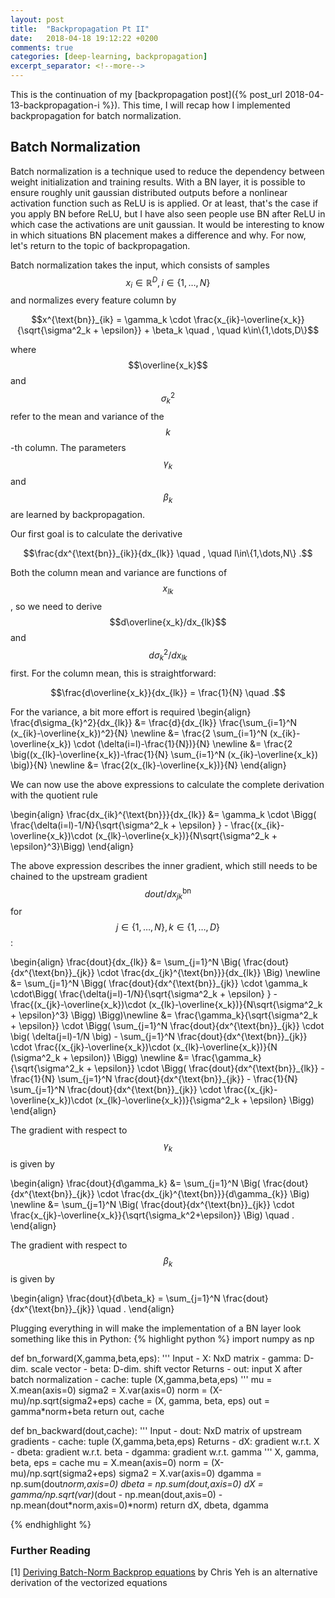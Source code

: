 ```yaml
---
layout: post
title:  "Backpropagation Pt II"
date:   2018-04-18 19:12:22 +0200
comments: true
categories: [deep-learning, backpropagation]
excerpt_separator: <!--more-->
---
```

This is the continuation of my [backpropagation post]({% post_url 2018-04-13-backpropagation-i %}). This time, I will recap how I implemented backpropagation for batch normalization.

<!--more-->

## Batch Normalization

Batch normalization is a technique used to reduce the dependency between weight initialization and training results. With a BN layer, it is possible to ensure roughly unit gaussian distributed outputs before a nonlinear activation function such as ReLU is is applied. Or at least, that's the case if you apply BN before ReLU, but I have also seen people use BN after ReLU in which case the activations are unit gaussian. It would be interesting to know in which situations BN placement makes a difference and why. For now, let's return to the topic of backpropagation.

Batch normalization takes the input, which consists of samples $$x_i \in \mathbb{R}^D, i\in\{1,\dots,N\}$$ and normalizes every feature column by

$$x^{\text{bn}}_{ik} = \gamma_k \cdot \frac{x_{ik}-\overline{x_k}}{\sqrt{\sigma^2_k + \epsilon}} + \beta_k \quad , \quad  k\in\{1,\dots,D\}$$

where $$\overline{x_k}$$ and $$\sigma^2_k$$ refer to the mean and variance of the $$k$$-th column. The parameters $$\gamma_k$$ and $$\beta_k$$ are learned by backpropagation.

Our first goal is to calculate the derivative

$$\frac{dx^{\text{bn}}_{ik}}{dx_{lk}} \quad , \quad l\in\{1,\dots,N\} .$$

Both the column mean and variance are functions of $$x_{lk}$$, so we need to derive $$d\overline{x_k}/dx_{lk}$$ and $$d\sigma^2_k/dx_{lk}$$ first. For the column mean, this is straightforward:

$$\frac{d\overline{x_k}}{dx_{lk}} = \frac{1}{N} \quad .$$

For the variance, a bit more effort is required
\begin{align}
\frac{d\sigma_{k}^2}{dx_{lk}} &= \frac{d}{dx_{lk}} \frac{\sum_{i=1}^N (x_{ik}-\overline{x_k})^2}{N} \newline
&= \frac{2 \sum_{i=1}^N (x_{ik}-\overline{x_k}) \cdot (\delta(i=l)-\frac{1}{N})}{N} \newline
&= \frac{2 \big((x_{lk}-\overline{x_k})-\frac{1}{N} \sum_{i=1}^N (x_{ik}-\overline{x_k}) \big)}{N} \newline
&= \frac{2(x_{lk}-\overline{x_k})}{N} 
\end{align}

We can now use the above expressions to calculate the complete derivation with the quotient rule

\begin{align}
\frac{dx\_{ik}^{\text{bn}}}{dx\_{lk}} &= \gamma_k \cdot \Bigg( \frac{\delta(i=l)-1/N}{\sqrt{\sigma^2_k + \epsilon} } - \frac{(x\_{ik}-\overline{x_k})\cdot (x\_{lk}-\overline{x_k})}{N\sqrt{\sigma^2_k + \epsilon}^3}\Bigg)
\end{align}

The above expression describes the inner gradient, which still needs to be chained to the upstream gradient $$dout/dx^{\text{bn}}_{jk}$$ for $$j\in\{1,\dots,N\}, k\in\{1,\dots,D\}$$:

\begin{align}
\frac{dout}{dx\_{lk}} &= \sum_{j=1}^N \Big( \frac{dout}{dx^{\text{bn}}\_{jk}} \cdot \frac{dx\_{jk}^{\text{bn}}}{dx\_{lk}} \Big) \newline 
&= \sum_{j=1}^N \Bigg( \frac{dout}{dx^{\text{bn}}\_{jk}} \cdot \gamma_k \cdot\Bigg( \frac{\delta(j=l)-1/N}{\sqrt{\sigma^2_k + \epsilon} } - \frac{(x\_{jk}-\overline{x_k})\cdot (x\_{lk}-\overline{x_k})}{N\sqrt{\sigma^2_k + \epsilon}^3} \Bigg) \Bigg)\newline 
&= \frac{\gamma\_k}{\sqrt{\sigma^2_k + \epsilon}} \cdot \Bigg( \sum\_{j=1}^N  \frac{dout}{dx^{\text{bn}}\_{jk}} \cdot \big( \delta(j=l)-1/N \big) - \sum\_{j=1}^N \frac{dout}{dx^{\text{bn}}\_{jk}} \cdot \frac{(x\_{jk}-\overline{x_k})\cdot (x\_{lk}-\overline{x_k})}{N (\sigma^2_k + \epsilon)} \Bigg) \newline 
&= \frac{\gamma\_k}{\sqrt{\sigma^2_k + \epsilon}} \cdot \Bigg( \frac{dout}{dx^{\text{bn}}\_{lk}} - \frac{1}{N} \sum\_{j=1}^N \frac{dout}{dx^{\text{bn}}\_{jk}} - \frac{1}{N} \sum\_{j=1}^N \frac{dout}{dx^{\text{bn}}\_{jk}} \cdot \frac{(x\_{jk}-\overline{x_k})\cdot (x\_{lk}-\overline{x_k})}{\sigma^2_k + \epsilon} \Bigg)
\end{align}

The gradient with respect to $$\gamma_k$$ is given by 

\begin{align}
\frac{dout}{d\gamma_k} &= \sum_{j=1}^N \Big( \frac{dout}{dx^{\text{bn}}\_{jk}} \cdot \frac{dx\_{jk}^{\text{bn}}}{d\gamma_{k}} \Big) \newline
&= \sum_{j=1}^N \Big( \frac{dout}{dx^{\text{bn}}\_{jk}} \cdot \frac{x\_{jk}-\overline{x_k}}{\sqrt{\sigma_k^2+\epsilon}} \Big) \quad .
\end{align}

The gradient with respect to $$\beta_k$$ is given by

\begin{align}
\frac{dout}{d\beta_k} = \sum_{j=1}^N \frac{dout}{dx^{\text{bn}}_{jk}} \quad .
\end{align}

Plugging everything in will make the implementation of a BN layer look something like this in Python:
{% highlight python %}
import numpy as np

def bn_forward(X,gamma,beta,eps):
  ''' 
    Input
    - X: NxD matrix
    - gamma: D-dim. scale vector
    - beta: D-dim. shift vector
    Returns
    - out: input X after batch normalization
    - cache: tuple (X,gamma,beta,eps)
  '''
  mu = X.mean(axis=0)
  sigma2 = X.var(axis=0)
  norm = (X-mu)/np.sqrt(sigma2+eps)
  cache = (X, gamma, beta, eps)
  out = gamma*norm+beta
  return out, cache

def bn_backward(dout,cache):
  ''' 
    Input
    - dout: NxD matrix of upstream gradients
    - cache: tuple (X,gamma,beta,eps)
    Returns
    - dX: gradient w.r.t. X
    - dbeta: gradient w.r.t. beta
    - dgamma: gradient w.r.t. gamma
  '''
  X, gamma, beta, eps = cache
  mu = X.mean(axis=0)
  norm = (X-mu)/np.sqrt(sigma2+eps)
  sigma2 = X.var(axis=0)
  dgamma = np.sum(dout*norm,axis=0)
  dbeta = np.sum(dout,axis=0)
  dX = gamma/np.sqrt(var)*(dout - np.mean(dout,axis=0) - np.mean(dout*norm,axis=0)*norm)
  return dX, dbeta, dgamma
  
{% endhighlight %}

### Further Reading
[1] [Deriving Batch-Norm Backprop equations][01] by Chris Yeh is an alternative derivation of the vectorized equations

[01]: https://chrisyeh96.github.io/2017/08/28/deriving-batchnorm-backprop.html
